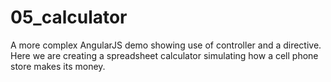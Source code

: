 05_calculator
=============

A more complex AngularJS demo showing use of controller and a directive.  Here we are creating a spreadsheet 
calculator simulating how a cell phone store makes its money.

